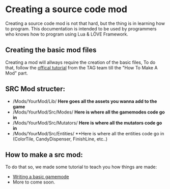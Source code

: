 # Creating a source code mod
Creating a source code mod is not that hard, but the thing is in learning how to program.
This documentation is intended to be used by programmers who knows how to program using Lua & LÖVE Framework.

## Creating the basic mod files
Creating a mod will allways require the creation of the basic files, To do that, follow the [offical tutorial](http://www.moveordiegame.com/modding/intro) from the TAG team till the "How To Make A Mod" part.

## SRC Mod structer:
* /Mods/YourMod/Lib/ **Here goes all the assets you wanna add to the game**
* /Mods/YourMod/Src/Modes/ **Here is where all the gamemodes code go in**
* /Mods/YourMod/Src/Mutators/ **Here is where all the mutators code go in**
* /Mods/YourMod/Src/Entities/ **Here is where all the entities code go in (ColorTile, CandyDispenser, FinishLine, etc..)

## How to make a src mod:
To do that so, we made some tutorial to teach you how things are made:
* [Writing a basic gamemode](/Tutorials/WritingABasicGameMode.md)
* More to come soon.
